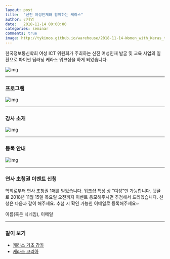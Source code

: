 ```yaml
---
layout: post
title:  "신진 여성인재와 함께하는 케라스"
author: 김태영
date:   2018-11-14 00:00:00
categories: seminar
comments: true
image: http://tykimos.github.io/warehouse/2018-11-14-Women_with_Keras_title.jpg
---
```

한국정보통신학회 여성 ICT 위원회가 주최하는 신진 여성인재 발굴 및 교육 사업의 일환으로 파이썬 딥러닝 케라스 워크샵을 하게 되었습니다.

![img](http://tykimos.github.io/warehouse/2018-11-14-Women_with_Keras_title.jpg)

---
### 프로그램

![img](http://tykimos.github.io/warehouse/2018-11-14-Women_with_Keras_1.jpg)

---
### 강사 소개

![img](http://tykimos.github.io/warehouse/2018-11-14-Women_with_Keras_2.jpg)

---
### 등록 안내

![img](http://tykimos.github.io/warehouse/2018-11-14-Women_with_Keras_3.jpg)

---
### 연사 초청권 이벤트 신청

학회로부터 연사 초청권 1매를 받았습니다. 워크샵 특성 상 "여성"만 가능합니다. 댓글로 2018년 11월 15일 목요일 오전까지 이벤트 응모해주시면 추첨해서 드리겠습니다. 신청은 다음과 같이 해주세요. 추첨 시 확인 가능한 이메일로 등록해주세요~

이름(혹은 닉네임), 이메일

---

### 같이 보기

* [케라스 기초 강좌](https://tykimos.github.io/lecture/)
* [케라스 코리아](https://www.facebook.com/groups/KerasKorea/)
